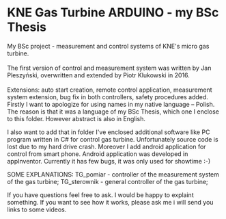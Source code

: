 # KNE Gas Turbine ARDUINO - my BSc Thesis
My BSc project - measurement and control systems of KNE's micro gas turbine. <br/><br/>
The first version of control and measurement system was written by Jan Pleszyński, overwritten and extended by Piotr Klukowski in 2016.
<br/><br/>
Extensions: auto start creation, remote control application, measurement system extension, bug fix in both controllers, safety procedures added.
<br/>
Firstly I want to apologize for using names in my native language – Polish. The reason is that it was a language of my BSc Thesis, which one I enclose to this folder. However abstract is also in English.

I also want to add that in folder I've enclosed additional software like PC program written in C# for control gas turbine. Unfortunately source code is lost due to my hard drive crash. Moreover I add android application for control from smart phone. Android application was developed in appInventor. Currently it has few bugs, it was only used for showtime :-)

SOME EXPLANATIONS:
TG_pomiar - controller of the measurement system of the gas turbine;
TG_sterownik - general controller of the gas turbine;

If you have questions feel free to ask. I would be happy to explaint something.
If you want to see how it works, please ask me i will send you links to some videos.
